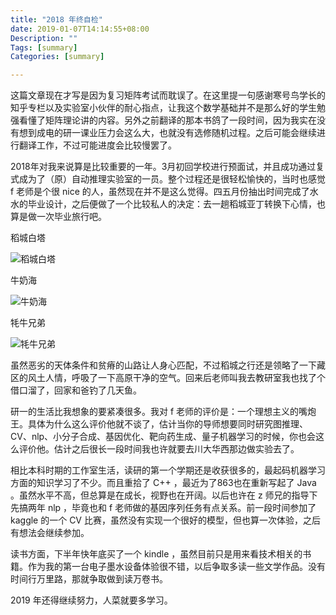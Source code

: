 ```yaml
---
title: "2018 年终自检"
date: 2019-01-07T14:14:55+08:00
Description: ""
Tags: [summary]
Categories: [summary]

---
```


这篇文章现在才写是因为复习矩阵考试而耽误了。在这里提一句感谢寒号鸟学长的知乎专栏以及实验室小伙伴的耐心指点，让我这个数学基础并不是那么好的学生勉强看懂了矩阵理论讲的内容。另外之前翻译的那本书鸽了一段时间，因为我实在没有想到成电的研一课业压力会这么大，也就没有选修随机过程。之后可能会继续进行翻译工作，不过可能进度会比较慢罢了。

2018年对我来说算是比较重要的一年。3月初回学校进行预面试，并且成功通过复式成为了（原）自动推理实验室的一员。整个过程还是很轻松愉快的，当时也感觉 f 老师是个很 nice 的人，虽然现在并不是这么觉得。四五月份抽出时间完成了水水的毕业设计，之后便做了一个比较私人的决定：去一趟稻城亚丁转换下心情，也算是做一次毕业旅行吧。

稻城白塔

![稻城白塔](https://farm8.staticflickr.com/7809/46590485372_609965eef2_z.jpg#center)

牛奶海

![牛奶海](https://farm5.staticflickr.com/4833/39677884653_8ddfb83227_z.jpg#center)

牦牛兄弟

![牦牛兄弟](https://farm8.staticflickr.com/7873/46590484252_97e7800982_z.jpg#center)

虽然恶劣的天体条件和贫瘠的山路让人身心匹配，不过稻城之行还是领略了一下藏区的风土人情，呼吸了一下高原干净的空气。回来后老师叫我去教研室我也找了个借口溜了，回家和爸钓了几天鱼。

研一的生活比我想象的要紧凑很多。我对 f 老师的评价是：一个理想主义的嘴炮王。具体为什么这么评价他就不谈了，估计当你的导师想要同时研究图推理、CV、nlp、小分子合成、基因优化、靶向药生成、量子机器学习的时候，你也会这么评价他。估计之后很长一段时间我也许就要去川大华西那边做实验去了。

相比本科时期的工作室生活，读研的第一个学期还是收获很多的，最起码机器学习方面的知识学习了不少。而且重拾了 C++ ，最近为了863也在重新写起了 Java 。虽然水平不高，但总算是在成长，视野也在开阔。以后也许在 z 师兄的指导下先搞两年 nlp ，毕竟也和 f 老师做的基因序列任务有点关系。前一段时间参加了 kaggle 的一个 CV 比赛，虽然没有实现一个很好的模型，但也算一次体验，之后有想法会继续参加。

读书方面，下半年快年底买了一个 kindle ，虽然目前只是用来看技术相关的书籍。作为我的第一台电子墨水设备体验很不错，以后争取多读一些文学作品。没有时间行万里路，那就争取做到读万卷书。

2019 年还得继续努力，人菜就要多学习。

